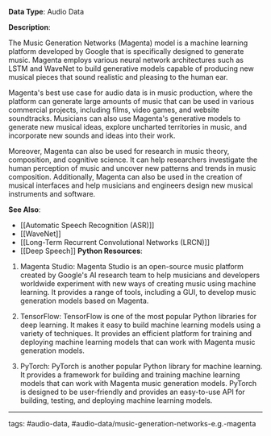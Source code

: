 **Data Type**: Audio Data

**Description**:

The Music Generation Networks (Magenta) model is a machine learning platform developed by Google that is specifically designed to generate music. Magenta employs various neural network architectures such as LSTM and WaveNet to build generative models capable of producing new musical pieces that sound realistic and pleasing to the human ear.

Magenta's best use case for audio data is in music production, where the platform can generate large amounts of music that can be used in various commercial projects, including films, video games, and website soundtracks. Musicians can also use Magenta's generative models to generate new musical ideas, explore uncharted territories in music, and incorporate new sounds and ideas into their work.

Moreover, Magenta can also be used for research in music theory, composition, and cognitive science. It can help researchers investigate the human perception of music and uncover new patterns and trends in music composition. Additionally, Magenta can also be used in the creation of musical interfaces and help musicians and engineers design new musical instruments and software.

**See Also**:

- [[Automatic Speech Recognition (ASR)]]
- [[WaveNet]]
- [[Long-Term Recurrent Convolutional Networks (LRCN)]]
- [[Deep Speech]]
**Python Resources**:

1. Magenta Studio: Magenta Studio is an open-source music platform created by Google's AI research team to help musicians and developers worldwide experiment with new ways of creating music using machine learning. It provides a range of tools, including a GUI, to develop music generation models based on Magenta.

2. TensorFlow: TensorFlow is one of the most popular Python libraries for deep learning. It makes it easy to build machine learning models using a variety of techniques. It provides an efficient platform for training and deploying machine learning models that can work with Magenta music generation models.

3. PyTorch: PyTorch is another popular Python library for machine learning. It provides a framework for building and training machine learning models that can work with Magenta music generation models. PyTorch is designed to be user-friendly and provides an easy-to-use API for building, testing, and deploying machine learning models.


---
tags: #audio-data, #audio-data/music-generation-networks-e.g.-magenta
